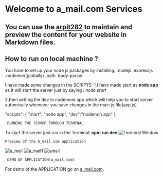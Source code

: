 

# Welcome to a_mail.com Services


## You can use the [arpit282](https://github.com/arpit282/a-mail-extractor) to maintain and preview the content for your website in Markdown files.

## How to run on local machine ?


You have to set up your node js packages by installing:
.nodejs
.expressjs
.nodemon(globally)
.path
.body-parser

I have made some changes in the SCRIPTS:
1.I have made start as **node app** as it will 
start the server just by saying : _node start_

2.then setting the dev to nodemom app which will help you to start server 
automically whenever you save changes in the main js file(app.js)

 "scripts": {
    "start": "node app",
    "dev":"nodemon app"
  }


```markdown
 RUNNING THE SERVER THROUGH TERMINAL
```
To start the server just run in the Terminal:
**npm run dev**
![Terminal Window](https://live.staticflickr.com/65535/49855800371_e84704c5ab_m.jpg)



```markdown
Preview of the A_mail.com application
```
![a_mail](https://live.staticflickr.com/65535/49855783046_315b1c67e8_m.jpg)  ![a_mail1](https://live.staticflickr.com/65535/49856575057_51e34cc4c0_m.jpg) ![amail](https://live.staticflickr.com/65535/49855740028_4f16468cb1_m.jpg)

```markdown
 DEMO OF APPLICATION(a_mail.com)
```
For demo of the APPLICATION go on [a_mail.com](https://arp-mail.herokuapp.com/index.html).


